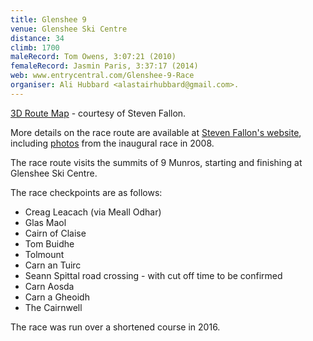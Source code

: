```yaml
---
title: Glenshee 9
venue: Glenshee Ski Centre
distance: 34
climb: 1700
maleRecord: Tom Owens, 3:07:21 (2010)
femaleRecord: Jasmin Paris, 3:37:17 (2014)
web: www.entrycentral.com/Glenshee-9-Race
organiser: Ali Hubbard <alastairhubbard@gmail.com>.
---
```


[3D Route Map](http://www.stevenfallon.co.uk/maps/glenshee.jpg) - courtesy of Steven Fallon.

More details on the race route are available at [Steven Fallon's
website](http://www.stevenfallon.co.uk/glensheeroute.html), including
[photos](http://www.stevenfallon.co.uk/glenshee9photos.html) from the
inaugural race in 2008.

The race route visits the summits of 9 Munros, starting and finishing
at Glenshee Ski Centre.

The race checkpoints are as follows:

* Creag Leacach (via Meall Odhar)
* Glas Maol
* Cairn of Claise
* Tom Buidhe
* Tolmount
* Carn an Tuirc
* Seann Spittal road crossing - with cut off time to be confirmed
* Carn Aosda
* Carn a Gheoidh
* The Cairnwell

The race was run over a shortened course in 2016.
